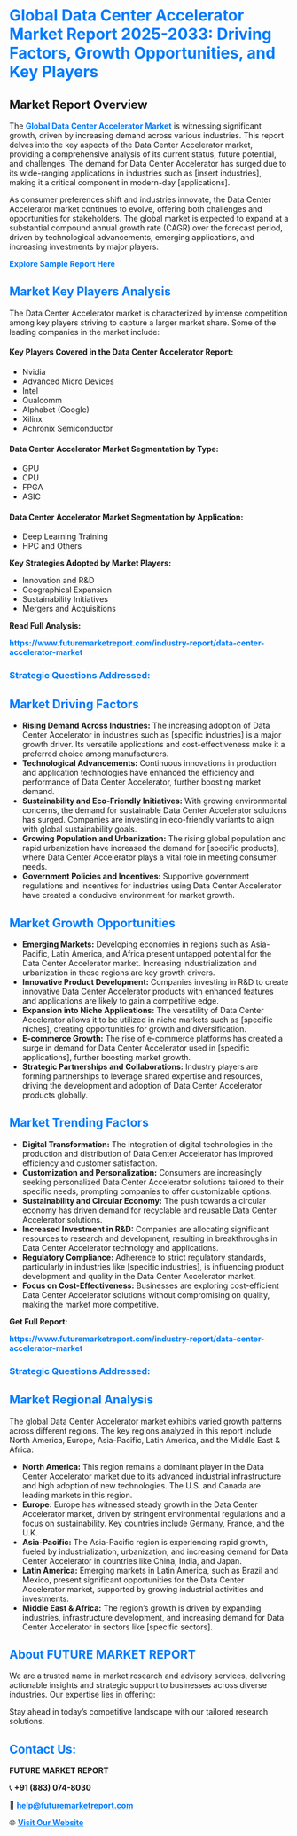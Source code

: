 <h1 style="color: #007BFF;">Global Data Center Accelerator Market Report 2025-2033: Driving Factors, Growth Opportunities, and Key Players</h1>

<section id="overview">
<h2>Market Report Overview</h2>
<p>The <a href="https://www.futuremarketreport.com/industry-report/data-center-accelerator-market" style="color: #007BFF; text-decoration: none;"><strong>Global Data Center Accelerator Market</strong></a> is witnessing significant growth, driven by increasing demand across various industries. This report delves into the key aspects of the Data Center Accelerator market, providing a comprehensive analysis of its current status, future potential, and challenges. The demand for Data Center Accelerator has surged due to its wide-ranging applications in industries such as [insert industries], making it a critical component in modern-day [applications].</p>
<p>As consumer preferences shift and industries innovate, the Data Center Accelerator market continues to evolve, offering both challenges and opportunities for stakeholders. The global market is expected to expand at a substantial compound annual growth rate (CAGR) over the forecast period, driven by technological advancements, emerging applications, and increasing investments by major players.</p>
</section>

<section id="overview">
<p><a href="https://www.futuremarketreport.com/request-sample/reportId=115432" style="color: #007BFF; text-decoration: none;"><strong>Explore Sample Report Here</strong></a></p>
</section>

<section id="key-players">
<h2 style="color: #007BFF;">Market Key Players Analysis</h2>
<p>The Data Center Accelerator market is characterized by intense competition among key players striving to capture a larger market share. Some of the leading companies in the market include:</p>
<h4>Key Players Covered in the Data Center Accelerator Report:</h4>
<ul><li>Nvidia</li><li>Advanced Micro Devices</li><li>Intel</li><li>Qualcomm</li><li>Alphabet (Google)</li><li>Xilinx</li><li>Achronix Semiconductor</li></ul>
<h4>Data Center Accelerator Market Segmentation by Type:</h4>
<ul><li>GPU</li><li>CPU</li><li>FPGA</li><li>ASIC</li></ul>

<h4>Data Center Accelerator Market Segmentation by Application:</h4>
<ul><li>Deep Learning Training</li><li>HPC and Others</li></ul>
<p><strong>Key Strategies Adopted by Market Players:</strong></p>
<ul>
<li>Innovation and R&D</li>
<li>Geographical Expansion</li>
<li>Sustainability Initiatives</li>
<li>Mergers and Acquisitions</li>
</ul>
</section>

<section>
<p><strong>Read Full Analysis: </strong></p><a href="https://www.futuremarketreport.com/industry-report/data-center-accelerator-market" style="color: #007BFF; text-decoration: none;"><strong>https://www.futuremarketreport.com/industry-report/data-center-accelerator-market</strong></a>
<h3 style="color: #007BFF;">Strategic Questions Addressed:</h3>
</section>

<section id="driving-factors">
<h2 style="color: #007BFF;">Market Driving Factors</h2>
<ul>
<li><strong>Rising Demand Across Industries:</strong> The increasing adoption of Data Center Accelerator in industries such as [specific industries] is a major growth driver. Its versatile applications and cost-effectiveness make it a preferred choice among manufacturers.</li>
<li><strong>Technological Advancements:</strong> Continuous innovations in production and application technologies have enhanced the efficiency and performance of Data Center Accelerator, further boosting market demand.</li>
<li><strong>Sustainability and Eco-Friendly Initiatives:</strong> With growing environmental concerns, the demand for sustainable Data Center Accelerator solutions has surged. Companies are investing in eco-friendly variants to align with global sustainability goals.</li>
<li><strong>Growing Population and Urbanization:</strong> The rising global population and rapid urbanization have increased the demand for [specific products], where Data Center Accelerator plays a vital role in meeting consumer needs.</li>
<li><strong>Government Policies and Incentives:</strong> Supportive government regulations and incentives for industries using Data Center Accelerator have created a conducive environment for market growth.</li>
</ul>
</section>

<section id="growth-opportunities">
<h2 style="color: #007BFF;">Market Growth Opportunities</h2>
<ul>
<li><strong>Emerging Markets:</strong> Developing economies in regions such as Asia-Pacific, Latin America, and Africa present untapped potential for the Data Center Accelerator market. Increasing industrialization and urbanization in these regions are key growth drivers.</li>
<li><strong>Innovative Product Development:</strong> Companies investing in R&D to create innovative Data Center Accelerator products with enhanced features and applications are likely to gain a competitive edge.</li>
<li><strong>Expansion into Niche Applications:</strong> The versatility of Data Center Accelerator allows it to be utilized in niche markets such as [specific niches], creating opportunities for growth and diversification.</li>
<li><strong>E-commerce Growth:</strong> The rise of e-commerce platforms has created a surge in demand for Data Center Accelerator used in [specific applications], further boosting market growth.</li>
<li><strong>Strategic Partnerships and Collaborations:</strong> Industry players are forming partnerships to leverage shared expertise and resources, driving the development and adoption of Data Center Accelerator products globally.</li>
</ul>
</section>

<section id="trending-factors">
<h2 style="color: #007BFF;">Market Trending Factors</h2>
<ul>
<li><strong>Digital Transformation:</strong> The integration of digital technologies in the production and distribution of Data Center Accelerator has improved efficiency and customer satisfaction.</li>
<li><strong>Customization and Personalization:</strong> Consumers are increasingly seeking personalized Data Center Accelerator solutions tailored to their specific needs, prompting companies to offer customizable options.</li>
<li><strong>Sustainability and Circular Economy:</strong> The push towards a circular economy has driven demand for recyclable and reusable Data Center Accelerator solutions.</li>
<li><strong>Increased Investment in R&D:</strong> Companies are allocating significant resources to research and development, resulting in breakthroughs in Data Center Accelerator technology and applications.</li>
<li><strong>Regulatory Compliance:</strong> Adherence to strict regulatory standards, particularly in industries like [specific industries], is influencing product development and quality in the Data Center Accelerator market.</li>
<li><strong>Focus on Cost-Effectiveness:</strong> Businesses are exploring cost-efficient Data Center Accelerator solutions without compromising on quality, making the market more competitive.</li>
</ul>
</section>

<section>
<p><strong>Get Full Report: </strong></p><a href="https://www.futuremarketreport.com/industry-report/data-center-accelerator-market" style="color: #007BFF; text-decoration: none;"><strong>https://www.futuremarketreport.com/industry-report/data-center-accelerator-market</strong></a>
<h3 style="color: #007BFF;">Strategic Questions Addressed:</h3>
</section>


<section id="regional-analysis">
<h2 style="color: #007BFF;">Market Regional Analysis</h2>
<p>The global Data Center Accelerator market exhibits varied growth patterns across different regions. The key regions analyzed in this report include North America, Europe, Asia-Pacific, Latin America, and the Middle East & Africa:</p>
<ul>
<li><strong>North America:</strong> This region remains a dominant player in the Data Center Accelerator market due to its advanced industrial infrastructure and high adoption of new technologies. The U.S. and Canada are leading markets in this region.</li>
<li><strong>Europe:</strong> Europe has witnessed steady growth in the Data Center Accelerator market, driven by stringent environmental regulations and a focus on sustainability. Key countries include Germany, France, and the U.K.</li>
<li><strong>Asia-Pacific:</strong> The Asia-Pacific region is experiencing rapid growth, fueled by industrialization, urbanization, and increasing demand for Data Center Accelerator in countries like China, India, and Japan.</li>
<li><strong>Latin America:</strong> Emerging markets in Latin America, such as Brazil and Mexico, present significant opportunities for the Data Center Accelerator market, supported by growing industrial activities and investments.</li>
<li><strong>Middle East & Africa:</strong> The region’s growth is driven by expanding industries, infrastructure development, and increasing demand for Data Center Accelerator in sectors like [specific sectors].</li>
</ul>
</section>

<footer>
<h2 style="color: #007BFF;">About FUTURE MARKET REPORT</h2>
<p>We are a trusted name in market research and advisory services, delivering actionable insights and strategic support to businesses across diverse industries. Our expertise lies in offering:</p>

<p>Stay ahead in today’s competitive landscape with our tailored research solutions.</p>

<h2 style="color: #007BFF;">Contact Us:</h2>
<p><strong>FUTURE MARKET REPORT</strong></p>
<p>📞 <strong>+91 (883) 074-8030</strong></p>
<p>📧 <strong><a href="mailto:help@futuremarketreport.com" style="color: #007BFF;">help@futuremarketreport.com</a></strong></p>
<p>🌐 <strong><a href="https://www.futuremarketreport.com/" style="color: #007BFF;">Visit Our Website</a></strong></p>
</footer>